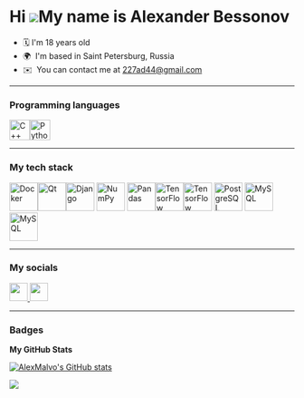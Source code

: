 Hi ![](https://user-images.githubusercontent.com/18350557/176309783-0785949b-9127-417c-8b55-ab5a4333674e.gif)My name is Аlexander Bessonov
=================================================================================================================================
* 🗓   I'm 18 years old
* 🌍  I'm based in Saint Petersburg, Russia
* ✉️  You can contact me at [227ad44@gmail.com](mailto:227ad44@gmail.com)

***

### Programming languages


<p align="left">
<a href="https://docs.microsoft.com/en-us/cpp/?view=msvc-170" target="_blank" rel="noreferrer"><img src="https://raw.githubusercontent.com/danielcranney/readme-generator/main/public/icons/skills/cplusplus-colored.svg" width="36" height="36" alt="C++" /></a><a href="https://www.python.org/" target="_blank" rel="noreferrer"><img src="https://raw.githubusercontent.com/danielcranney/readme-generator/main/public/icons/skills/python-colored.svg" width="36" height="36" alt="Python" /></a>
</p>

***

### My tech stack
<img width="50" src="https://www.svgrepo.com/show/452192/docker.svg" alt="Docker" title="Docker"/><img width="50" src="https://www.svgrepo.com/show/354243/qt.svg" alt="Qt" title="Qt"/><img width="50" src="https://www.svgrepo.com/show/373554/django.svg" alt="Django" title="Django"/>
<img width="50" src="https://github.com/marwin1991/profile-technology-icons/assets/76012086/4ec200c2-acdf-4c42-b419-cd49cba3d09f" alt="NumPy" title="NumPy"/>
<img width="50" src="https://github.com/marwin1991/profile-technology-icons/assets/76012086/24b02d77-2f28-43c7-b5d6-e15e3395851b" alt="Pandas" title="Pandas"/><img width="50" src="https://user-images.githubusercontent.com/25181517/223639822-2a01e63a-a7f9-4a39-8930-61431541bc06.png" alt="TensorFlow" title="TensorFlow"/><img width="50" src="https://seeklogo.com/images/P/pytorch-logo-84F95D0AF5-seeklogo.com.png" alt="TensorFlow" title="PyTorch"/>
<img width="50" src="https://www.svgrepo.com/show/354200/postgresql.svg" alt="PostgreSQL" title="PostgreSQL"/>
<img width="50" src="https://www.svgrepo.com/show/373848/mysql.svg" alt="MySQL" title="MySQL"/><img width="50" src="https://cdn.worldvectorlogo.com/logos/clickhouse.svg" alt="MySQL" title="ClickHouse"/>

***

### My socials

<p align="left"> <a href="https://discord.com/users/canzler" target="_blank" rel="noreferrer"> <picture> <source media="(prefers-color-scheme: dark)" srcset="https://raw.githubusercontent.com/danielcranney/readme-generator/main/public/icons/socials/discord-dark.svg" /> <source media="(prefers-color-scheme: light)" srcset="https://raw.githubusercontent.com/danielcranney/readme-generator/main/public/icons/socials/discord.svg" /> <img src="https://raw.githubusercontent.com/danielcranney/readme-generator/main/public/icons/socials/discord.svg" width="32" height="32" /> </picture> </a> <a href="https://www.github.com/AlexMalvo" target="_blank" rel="noreferrer"> <picture> <source media="(prefers-color-scheme: dark)" srcset="https://raw.githubusercontent.com/danielcranney/readme-generator/main/public/icons/socials/github-dark.svg" /> <source media="(prefers-color-scheme: light)" srcset="https://raw.githubusercontent.com/danielcranney/readme-generator/main/public/icons/socials/github.svg" /> <img src="https://raw.githubusercontent.com/danielcranney/readme-generator/main/public/icons/socials/github.svg" width="32" height="32" /> </picture> </a></p>

***

### Badges

<b>My GitHub Stats</b>

<a href="http://www.github.com/AlexMalvo"><img src="https://github-readme-stats.vercel.app/api?username=AlexMalvo&show_icons=true&hide=&count_private=true&title_color=0891b2&text_color=ffffff&icon_color=0891b2&bg_color=1c1917&hide_border=true&show_icons=true" alt="AlexMalvo's GitHub stats" /></a>

<a href="http://www.github.com/AlexMalvo"><img src="https://github-readme-streak-stats.herokuapp.com/?user=AlexMalvo&stroke=ffffff&background=1c1917&ring=0891b2&fire=0891b2&currStreakNum=ffffff&currStreakLabel=0891b2&sideNums=ffffff&sideLabels=ffffff&dates=ffffff&hide_border=true" /></a>

